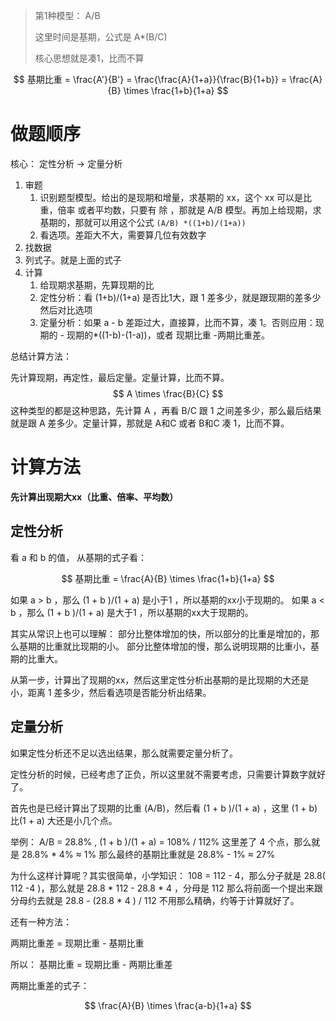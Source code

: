 > 第1种模型： A/B 
> 
> 这里时间是基期，公式是 A*(B/C) 
> 
> 核心思想就是凑1，比而不算

$$
基期比重 = \frac{A'}{B'} = \frac{\frac{A}{1+a}}{\frac{B}{1+b}} = \frac{A}{B} \times  \frac{1+b}{1+a}  
$$
# 做题顺序

核心： 定性分析 -> 定量分析

1. 审题
	1. 识别题型模型。给出的是现期和增量，求基期的 xx，这个 xx 可以是比重，倍率 或者平均数，只要有 除 ，那就是 A/B 模型。再加上给现期，求基期的，那就可以用这个公式 `(A/B) *((1+b)/(1+a))`
	2. 看选项。差距大不大，需要算几位有效数字
2. 找数据
3. 列式子。就是上面的式子
4. 计算
	1. 给现期求基期，先算现期的比
	2. 定性分析：看 (1+b)/(1+a) 是否比1大，跟 1 差多少，就是跟现期的差多少然后对比选项
	3. 定量分析：如果 a - b 差距过大，直接算，比而不算，凑 1。否则应用：现期的 - 现期的*((1-b)-(1-a))，或者 现期比重 -两期比重差。

总结计算方法：

先计算现期，再定性，最后定量。定量计算，比而不算。
$$
A \times  \frac{B}{C}  
$$
这种类型的都是这种思路，先计算 A ，再看 B/C 跟 1 之间差多少，那么最后结果就是跟 A 差多少。定量计算，那就是 A和C 或者 B和C 凑 1，比而不算。

# 计算方法

**先计算出现期大xx（比重、倍率、平均数）**

## 定性分析

看 a 和 b 的值，
从基期的式子看：

$$
基期比重 = \frac{A}{B} \times  \frac{1+b}{1+a}  
$$

如果 a > b ，那么 (1 + b )/(1 + a) 是小于1 ，所以基期的xx小于现期的。
如果 a < b ，那么 (1 + b )/(1 + a) 是大于1 ，所以基期的xx大于现期的。

其实从常识上也可以理解：
部分比整体增加的快，所以部分的比重是增加的，那么基期的比重就比现期的小。
部分比整体增加的慢，那么说明现期的比重小，基期的比重大。

从第一步，计算出了现期的xx，然后这里定性分析出基期的是比现期的大还是小，距离 1 差多少，然后看选项是否能分析出结果。


## 定量分析

如果定性分析还不足以选出结果，那么就需要定量分析了。

定性分析的时候，已经考虑了正负，所以这里就不需要考虑，只需要计算数字就好了。

首先也是已经计算出了现期的比重 (A/B)，然后看 (1 + b )/(1 + a) ，这里 (1 + b)比(1 + a) 大还是小几个点。

举例： A/B = 28.8% ,  (1 + b )/(1 + a) = 108% / 112%
这里差了 4 个点，那么就是 28.8% * 4% ≈ 1% 
那么最终的基期比重就是 28.8% - 1% ≈ 27% 

为什么这样计算呢？其实很简单，小学知识：
108 = 112 - 4，那么分子就是 28.8( 112 -4 )，那么就是 28.8 * 112 - 28.8 * 4 ，分母是 112
那么将前面一个提出来跟分母约去就是 28.8 - (28.8 * 4 ) / 112 
不用那么精确，约等于计算就好了。

还有一种方法：

两期比重差 = 现期比重 - 基期比重

所以：
基期比重 =  现期比重 - 两期比重差

两期比重差的式子：

$$
\frac{A}{B} \times  \frac{a-b}{1+a}  
$$
 